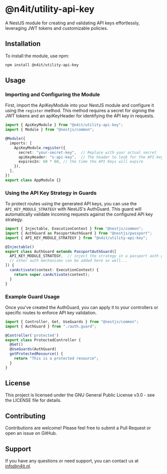 # @n4it/utility-api-key
A NestJS module for creating and validating API keys effortlessly, leveraging JWT tokens and customizable policies.

## Installation
To install the module, use npm:

```bash
npm install @n4it/utility-api-key
```

## Usage

### Importing and Configuring the Module
First, import the ApiKeyModule into your NestJS module and configure it using the `register` method. This method requires a secret for signing the JWT tokens and an apiKeyHeader for identifying the API key in requests.

```typescript
import { ApiKeyModule } from "@n4it/utility-api-key";
import { Module } from "@nestjs/common";

@Module({
  imports: [
    ApiKeyModule.register({
      secret: "your-secret-key",  // Replace with your actual secret
      apiKeyHeader: "x-api-key",  // The header to look for the API key
      expiresIn: 60 * 60, // the time the API Keys will expire
    }),
  ],
})
export class AppModule {}
```

### Using the API Key Strategy in Guards
To protect routes using the generated API keys, you can use the `API_KEY_MODULE_STRATEGY` with NestJS's AuthGuard. This guard will automatically validate incoming requests against the configured API key strategy.

```typescript
import { Injectable, ExecutionContext } from "@nestjs/common";
import { AuthGuard as PassportAuthGuard } from "@nestjs/passport";
import { API_KEY_MODULE_STRATEGY } from "@n4it/utility-api-key";

@Injectable()
export class AuthGuard extends PassportAuthGuard([
  API_KEY_MODULE_STRATEGY,  // inject the strategy in a passport auth guard
  // other auth mechanisms can be added here as well...
]) {
  canActivate(context: ExecutionContext) {
    return super.canActivate(context);
  }
}
```

### Example Guard Usage
Once you've created the AuthGuard, you can apply it to your controllers or specific routes to enforce API key validation.

```typescript
import { Controller, Get, UseGuards } from "@nestjs/common";
import { AuthGuard } from "./auth.guard";

@Controller('protected')
export class ProtectedController {
  @Get()
  @UseGuards(AuthGuard)
  getProtectedResource() {
    return "This is a protected resource";
  }
}
```

## License
This project is licensed under the GNU General Public License v3.0 - see the LICENSE file for details.

## Contributing
Contributions are welcome! Please feel free to submit a Pull Request or open an issue on GitHub.

## Support
If you have any questions or need support, you can contact us at [info@n4it.nl](mailto:info@n4it.nl).
